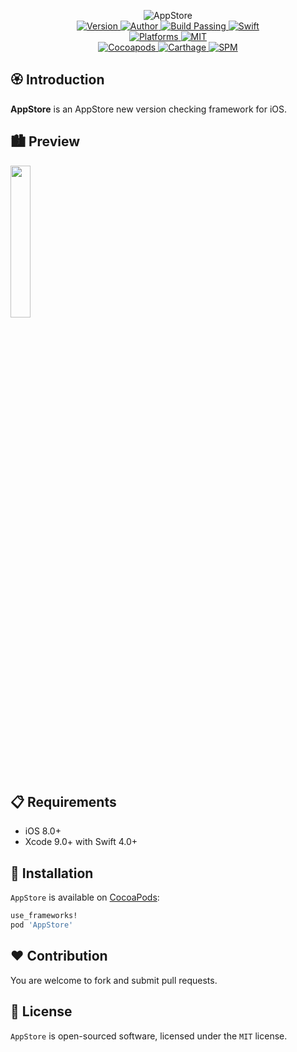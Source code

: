 
<p align="center">
  <img src="./Assets/AppStore.png" alt="AppStore">
  <br/><a href="https://cocoapods.org/pods/AppStore">
  <img alt="Version" src="https://img.shields.io/badge/version-1.0.0-brightgreen.svg">
  <img alt="Author" src="https://img.shields.io/badge/author-Meniny-blue.svg">
  <img alt="Build Passing" src="https://img.shields.io/badge/build-passing-brightgreen.svg">
  <img alt="Swift" src="https://img.shields.io/badge/swift-4.0%2B-orange.svg">
  <br/>
  <img alt="Platforms" src="https://img.shields.io/badge/platform-iOS-lightgrey.svg">
  <img alt="MIT" src="https://img.shields.io/badge/license-MIT-blue.svg">
  <br/>
  <img alt="Cocoapods" src="https://img.shields.io/badge/cocoapods-compatible-brightgreen.svg">
  <img alt="Carthage" src="https://img.shields.io/badge/carthage-working%20on-red.svg">
  <img alt="SPM" src="https://img.shields.io/badge/swift%20package%20manager-compatible-brightgreen.svg">
  </a>
</p>

## 🏵 Introduction

**AppStore** is an AppStore new version checking framework for iOS.

## 🏙 Preview

<img src="./Assets/Preview.png" style="width: 25%;"/>

## 📋 Requirements

- iOS 8.0+
- Xcode 9.0+ with Swift 4.0+

## 📲 Installation

`AppStore` is available on [CocoaPods](https://cocoapods.org):

```ruby
use_frameworks!
pod 'AppStore'
```

## ❤️ Contribution

You are welcome to fork and submit pull requests.

## 🔖 License

`AppStore` is open-sourced software, licensed under the `MIT` license.
